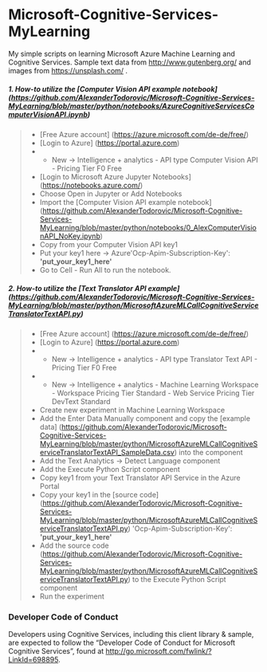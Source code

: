 # Microsoft-Cognitive-Services-MyLearning
My simple scripts on learning Microsoft Azure Machine Learning and Cognitive Services. Sample text data from http://www.gutenberg.org/ and images from https://unsplash.com/ .

##### 1. How-to utilize the [Computer Vision API example notebook] (https://github.com/AlexanderTodorovic/Microsoft-Cognitive-Services-MyLearning/blob/master/python/notebooks/AzureCognitiveServicesComputerVisionAPI.ipynb)
> * [Free Azure account] (https://azure.microsoft.com/de-de/free/)
> * [Login to Azure] (https://portal.azure.com)
> * + New -> Intelligence + analytics - API type Computer Vision API - Pricing Tier F0 Free
> * [Login to Microsoft Azure Jupyter Notebooks] (https://notebooks.azure.com/)
> * Choose Open in Jupyter or Add Notebooks
> * Import the [Computer Vision API example notebook] (https://github.com/AlexanderTodorovic/Microsoft-Cognitive-Services-MyLearning/blob/master/python/notebooks/0_AlexComputerVisionAPI_NoKey.ipynb)
> * Copy from your Computer Vision API key1
> * Put your key1 here -> Azure'Ocp-Apim-Subscription-Key': __'put_your_key1_here'__
> * Go to Cell - Run All to run the notebook.

##### 2. How-to utilize the [Text Translator API example] (https://github.com/AlexanderTodorovic/Microsoft-Cognitive-Services-MyLearning/blob/master/python/MicrosoftAzureMLCallCognitiveServiceTranslatorTextAPI.py)
> * [Free Azure account] (https://azure.microsoft.com/de-de/free/)
> * [Login to Azure] (https://portal.azure.com)
> * + New -> Intelligence + analytics - API type Translator Text API - Pricing Tier F0 Free
> * + New -> Intelligence + analytics - Machine Learning Workspace - Workspace Pricing Tier Standard - Web Service Pricing Tier DevText Standard
> * Create new experiment in Machine Learning Workspace
> * Add the Enter Data Manually component and copy the [example data] (https://github.com/AlexanderTodorovic/Microsoft-Cognitive-Services-MyLearning/blob/master/python/MicrosoftAzureMLCallCognitiveServiceTranslatorTextAPI_SampleData.csv) into the component
> * Add the Text Analytics -> Detect Language component
> * Add the Execute Python Script component
> * Copy key1 from your Text Translator API Service in the Azure Portal
> * Copy your key1 in the [source code] (https://github.com/AlexanderTodorovic/Microsoft-Cognitive-Services-MyLearning/blob/master/python/MicrosoftAzureMLCallCognitiveServiceTranslatorTextAPI.py) 'Ocp-Apim-Subscription-Key': __'put_your_key1_here'__
> * Add the source code (https://github.com/AlexanderTodorovic/Microsoft-Cognitive-Services-MyLearning/blob/master/python/MicrosoftAzureMLCallCognitiveServiceTranslatorTextAPI.py) to the Execute Python Script component
> * Run the experiment

### Developer Code of Conduct
Developers using Cognitive Services, including this client library & sample, are expected to follow the “Developer Code of Conduct for Microsoft Cognitive Services”, found at http://go.microsoft.com/fwlink/?LinkId=698895.

